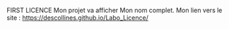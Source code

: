 FIRST LICENCE
Mon projet va afficher Mon nom complet.
Mon lien vers le site : https://descollines.github.io/Labo_Licence/
